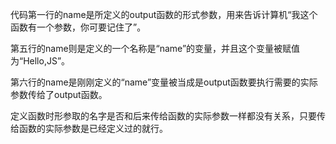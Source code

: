 
代码第一行的name是所定义的output函数的形式参数，用来告诉计算机“我这个函数有一个参数，你可要记住了”。

第五行的name则是定义的一个名称是“name”的变量，并且这个变量被赋值为“Hello,JS”。

第六行的name是刚刚定义的“name”变量被当成是output函数要执行需要的实际参数传给了output函数。

定义函数时形参取的名字是否和后来传给函数的实际参数一样都没有关系，只要传给函数的实际参数是已经定义过的就行。

